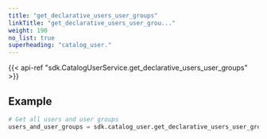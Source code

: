 ```yaml
---
title: "get_declarative_users_user_groups"
linkTitle: "get_declarative_users_user_grou..."
weight: 190
no_list: true
superheading: "catalog_user."
---
```


{{< api-ref "sdk.CatalogUserService.get_declarative_users_user_groups" >}}

## Example

```python
# Get all users and user groups
users_and_user_groups = sdk.catalog_user.get_declarative_users_user_groups()
```
